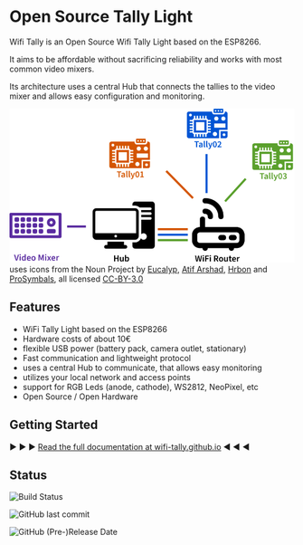 # Open Source Tally Light

Wifi Tally is an Open Source Wifi Tally Light based on the ESP8266.

It aims to be affordable without sacrificing reliability and works with most
common video mixers.

Its architecture uses a central Hub that connects the tallies to the video mixer and
allows easy configuration and monitoring.

![Architecture Setup](documentation/docs/images/architecture.png)
uses icons from the Noun Project by 
[Eucalyp](https://thenounproject.com/browse/?i=3151803),
[Atif Arshad](https://thenounproject.com/browse/?i=1294543),
[Hrbon](https://thenounproject.com/browse?i=3014911) and
[ProSymbals](https://thenounproject.com/browse/?i=1086042), all licensed [CC-BY-3.0](https://creativecommons.org/licenses/by/3.0/us/legalcode)

## Features

* WiFi Tally Light based on the ESP8266
* Hardware costs of about 10€
* flexible USB power (battery pack, camera outlet, stationary)
* Fast communication and lightweight protocol
* uses a central Hub to communicate, that allows easy monitoring
* utilizes your local network and access points
* support for RGB Leds (anode, cathode), WS2812, NeoPixel, etc
* Open Source / Open Hardware

## Getting Started

:arrow_forward: :arrow_forward: :arrow_forward: [Read the full documentation at wifi-tally.github.io](https://wifi-tally.github.io/) :arrow_backward: :arrow_backward: :arrow_backward:

## Status

![Build Status](https://github.com/wifi-tally/wifi-tally/workflows/build/badge.svg)

![GitHub last commit](https://img.shields.io/github/last-commit/wifi-tally/wifi-tally)

![GitHub (Pre-)Release Date](https://img.shields.io/github/release-date-pre/wifi-tally/wifi-tally?label=latest%20release)
